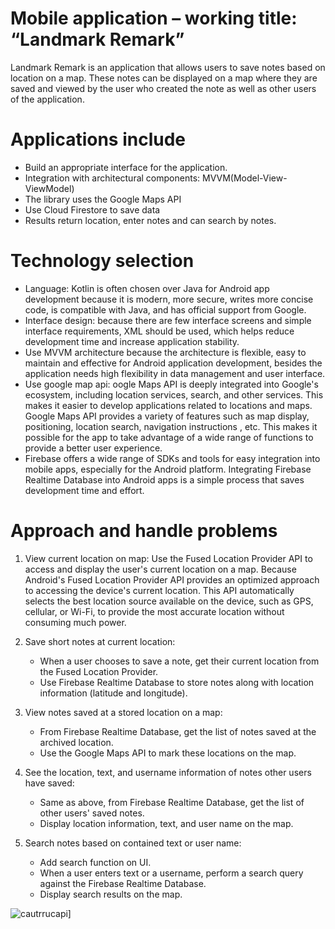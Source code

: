# Mobile application – working title: “Landmark Remark”
Landmark Remark is an application that allows users to save notes based on location on a map. These notes can be displayed on a map where they are saved and viewed by the user who created the note as well as other users of the application.

# Applications include

- Build an appropriate interface for the application.
- Integration with architectural components: MVVM(Model-View-ViewModel)
- The library uses the Google Maps API
- Use Cloud Firestore to save data
- Results return location, enter notes and can search by notes.
# Technology selection
- Language: Kotlin is often chosen over Java for Android app development because it is modern, more secure, writes more concise code, is compatible with Java, and has official support from Google.
- Interface design: because there are few interface screens and simple interface requirements, XML should be used, which helps reduce development time and increase application stability.
- Use MVVM architecture because the architecture is flexible, easy to maintain and effective for Android application development, besides the application needs high flexibility in data management and user interface.
- Use google map api: oogle Maps API is deeply integrated into Google's ecosystem, including location services, search, and other services. This makes it easier to develop applications related to locations and maps. Google Maps API provides a variety of features such as map display, positioning, location search, navigation instructions , etc. This makes it possible for the app to take advantage of a wide range of functions to provide a better user experience.
- Firebase offers a wide range of SDKs and tools for easy integration into mobile apps, especially for the Android platform. Integrating Firebase Realtime Database into Android apps is a simple process that saves development time and effort.

# Approach and handle problems

1. View current location on map: Use the Fused Location Provider API to access and display the user's current location on a map. Because Android's Fused Location Provider API provides an optimized approach to accessing the device's current location. This API automatically selects the best location source available on the device, such as GPS, cellular, or Wi-Fi, to provide the most accurate location without consuming much power.
2. Save short notes at current location:
    - When a user chooses to save a note, get their current location from the Fused Location Provider.
    - Use Firebase Realtime Database to store notes along with location information (latitude and longitude).

3. View notes saved at a stored location on a map:
    - From Firebase Realtime Database, get the list of notes saved at the archived location.
    - Use the Google Maps API to mark these locations on the map.

4. See the location, text, and username information of notes other users have saved:
    - Same as above, from Firebase Realtime Database, get the list of other users' saved notes.
    - Display location information, text, and user name on the map.

5. Search notes based on contained text or user name:
    - Add search function on UI.
    - When a user enters text or a username, perform a search query against the Firebase Realtime Database.
    - Display search results on the map.
  
  ![cautrrucapi](https://github.com/hominhduc18/landmark-remark/assets/90144686/6a1573c5-80ed-4914-93e8-0b94aef5b3f6)]
